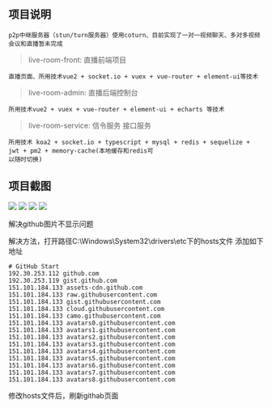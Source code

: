 ## 项目说明

    p2p中继服务器（stun/turn服务器）使用coturn、目前实现了一对一视频聊天、多对多视频会议和直播暂未完成

> live-room-front: 直播前端项目

    直播页面、所用技术vue2 + socket.io + vuex + vue-router + element-ui等技术

> live-room-admin: 直播后端控制台
    
    所用技术vue2 + vuex + vue-router + element-ui + echarts 等技术

> live-room-service: 信令服务 接口服务

    所用技术 koa2 + socket.io + typescript + mysql + redis + sequelize + jwt + pm2 + memory-cache(本地缓存和redis可
    以随时切换)

## 项目截图

<img src="https://gitee.com/_pure/codes/ve2q9k657h0yfnlbcruij93/raw?blob_name=live-room01.png" >
<img src="https://gitee.com/_pure/codes/ve2q9k657h0yfnlbcruij93/raw?blob_name=live-room02.png" >
<img src="https://gitee.com/_pure/codes/ve2q9k657h0yfnlbcruij93/raw?blob_name=live-room03.png" >
<img src="https://gitee.com/_pure/codes/ve2q9k657h0yfnlbcruij93/raw?blob_name=live-room04.png" >

解决github图片不显示问题

解决方法，打开路径C:\Windows\System32\drivers\etc下的hosts文件 添加如下地址
```
# GitHub Start 
192.30.253.112 github.com
192.30.253.119 gist.github.com
151.101.184.133 assets-cdn.github.com
151.101.184.133 raw.githubusercontent.com
151.101.184.133 gist.githubusercontent.com
151.101.184.133 cloud.githubusercontent.com
151.101.184.133 camo.githubusercontent.com
151.101.184.133 avatars0.githubusercontent.com
151.101.184.133 avatars1.githubusercontent.com
151.101.184.133 avatars2.githubusercontent.com
151.101.184.133 avatars3.githubusercontent.com
151.101.184.133 avatars4.githubusercontent.com
151.101.184.133 avatars5.githubusercontent.com
151.101.184.133 avatars6.githubusercontent.com
151.101.184.133 avatars7.githubusercontent.com
151.101.184.133 avatars8.githubusercontent.com
```
修改hosts文件后，刷新githab页面